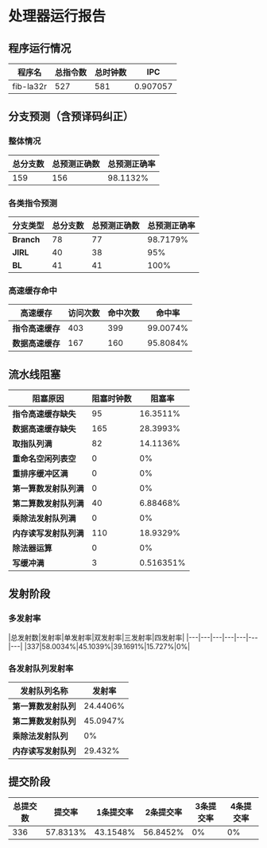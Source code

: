 # 处理器运行报告
## 程序运行情况
|程序名|总指令数|总时钟数|IPC|
|---|---|---|---|
|fib-la32r|527|581|0.907057|

## 分支预测（含预译码纠正）
### 整体情况
|总分支数|总预测正确数|总预测正确率|
|---|---|---|
|159|156|98.1132%|

### 各类指令预测
|分支类型|总分支数|总预测正确数|总预测正确率|
|---|---|---|---|
|**Branch**| 78 | 77 | 98.7179%|
|**JIRL**| 40 | 38 | 95%|
|**BL**| 41 | 41 | 100%|

### 高速缓存命中
|高速缓存|访问次数|命中次数|命中率|
|---|---|---|---|
|**指令高速缓存**| 403 | 399 | 99.0074%|
|**数据高速缓存**| 167 | 160 | 95.8084%|
## 流水线阻塞
|阻塞原因|阻塞时钟数|阻塞率|
|---|---|---|
|**指令高速缓存缺失**| 95 | 16.3511%|
|**数据高速缓存缺失**| 165 | 28.3993%|
|**取指队列满**| 82 | 14.1136%|
|**重命名空闲列表空**|0 | 0%|
|**重排序缓冲区满**|0 | 0%|
|**第一算数发射队列满**|0 | 0%|
|**第二算数发射队列满**|40 | 6.88468%|
|**乘除法发射队列满**|0 | 0%|
|**内存读写发射队列满**|110 | 18.9329%|
|**除法器运算**|0 | 0%|
|**写缓冲满**|3 | 0.516351%|

## 发射阶段
### 多发射率
|总发射数|发射率|单发射率|双发射率|三发射率|四发射率|
|---|---|---|---|---|---|---|
|337|58.0034%|45.1039%|39.1691%|15.727%|0%|

### 各发射队列发射率
|发射队列名称|发射率|
|---|---|
|**第一算数发射队列**|24.4406%|
|**第二算数发射队列**|45.0947%|
|**乘除法发射队列**|0%|
|**内存读写发射队列**|29.432%|

## 提交阶段
|总提交数|提交率|1条提交率|2条提交率|3条提交率|4条提交率|
|---|---|---|---|---|---|
|336|57.8313%|43.1548%|56.8452%|0%|0%|
